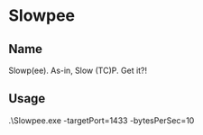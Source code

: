 # Slowpee

## Name
Slowp(ee). As-in, Slow (TC)P. Get it?!

## Usage
.\Slowpee.exe -targetPort=1433 -bytesPerSec=10
